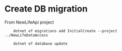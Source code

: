 # Create DB migration 

From NewLifeApi project

        dotnet ef migrations add InitialCreate --project ../NewLifeDataAccess  
    
        dotnet ef database update